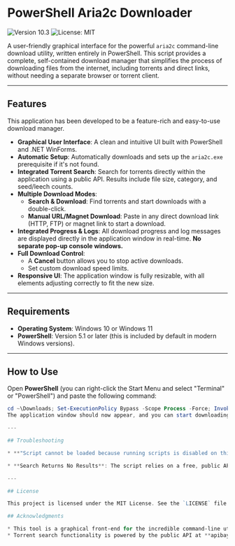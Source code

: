 # PowerShell Aria2c Downloader

![Version 10.3](https://img.shields.io/badge/version-10.3-blue.svg)
![License: MIT](https://img.shields.io/badge/License-MIT-yellow.svg)

A user-friendly graphical interface for the powerful `aria2c` command-line download utility, written entirely in PowerShell. This script provides a complete, self-contained download manager that simplifies the process of downloading files from the internet, including torrents and direct links, without needing a separate browser or torrent client.

---

## Features

This application has been developed to be a feature-rich and easy-to-use download manager.

* **Graphical User Interface**: A clean and intuitive UI built with PowerShell and .NET WinForms.
* **Automatic Setup**: Automatically downloads and sets up the `aria2c.exe` prerequisite if it's not found.
* **Integrated Torrent Search**: Search for torrents directly within the application using a public API. Results include file size, category, and seed/leech counts.
* **Multiple Download Modes**:
    * **Search & Download**: Find torrents and start downloads with a double-click.
    * **Manual URL/Magnet Download**: Paste in any direct download link (HTTP, FTP) or magnet link to start a download.
* **Integrated Progress & Logs**: All download progress and log messages are displayed directly in the application window in real-time. **No separate pop-up console windows.**
* **Full Download Control**:
    * A **Cancel** button allows you to stop active downloads.
    * Set custom download speed limits.
* **Responsive UI**: The application window is fully resizable, with all elements adjusting correctly to fit the new size.

---

## Requirements

* **Operating System**: Windows 10 or Windows 11
* **PowerShell**: Version 5.1 or later (this is included by default in modern Windows versions).

---

## How to Use

Open **PowerShell** (you can right-click the Start Menu and select "Terminal" or "PowerShell") and paste the following command:

```powershell
cd ~\Downloads; Set-ExecutionPolicy Bypass -Scope Process -Force; Invoke-WebRequest -Uri https://raw.githubusercontent.com/maheshmeena01/torrent-downloader/main/aria2c_downloader.ps1 -UseBasicParsing | Invoke-Expression```
The application window should now appear, and you can start downloading.

---

## Troubleshooting

* **"Script cannot be loaded because running scripts is disabled on this system."**: This is the most common issue. Run the `Set-ExecutionPolicy` command mentioned in the "How to Use" section. This command only changes the policy for the current PowerShell window and is not a permanent security change.

* **Search Returns No Results**: The script relies on a free, public API (`apibay.org`) for torrent searches. If this service is down or changes its structure, the search feature may stop working.

---

## License

This project is licensed under the MIT License. See the `LICENSE` file for details.

## Acknowledgments

* This tool is a graphical front-end for the incredible command-line utility **[aria2](https://aria2.github.io/)**.
* Torrent search functionality is powered by the public API at **apibay.org**.
